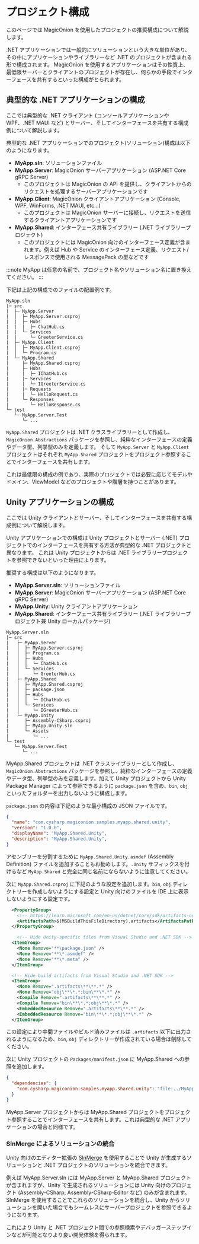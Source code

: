 # プロジェクト構成

このページでは MagicOnion を使用したプロジェクトの推奨構成について解説します。

.NET アプリケーションでは一般的にソリューションという大きな単位があり、その中にアプリケーションやライブラリーなど .NET のプロジェクトが含まれる形で構成されます。
MagicOnion を使用するアプリケーションはその性質上、最低限サーバーとクライアントのプロジェクトが存在し、何らかの手段でインターフェースを共有するといった構成がとられます。

## 典型的な .NET アプリケーションの構成

ここでは典型的な .NET クライアント (コンソールアプリケーションや WPF、.NET MAUI など) とサーバー、そしてインターフェースを共有する構成例について解説します。

典型的な .NET アプリケーションでのプロジェクト(ソリューション)構成は以下のようになります。

- **MyApp.sln**: ソリューションファイル
- **MyApp.Server**: MagicOnion サーバーアプリケーション (ASP.NET Core gRPC Server)
    - このプロジェクトは MagicOnion の API を提供し、クライアントからのリクエストを処理するサーバーアプリケーションです
- **MyApp.Client**: MagicOnion クライアントアプリケーション (Console, WPF, WinForms, .NET MAUI, etc...)
    - このプロジェクトは MagicOnion サーバーに接続し、リクエストを送信するクライアントアプリケーションです
- **MyApp.Shared**: インターフェース共有ライブラリー (.NET ライブラリープロジェクト)
    - このプロジェクトには MagicOnion 向けのインターフェース定義が含まれます。例えば Hub や Service のインターフェース定義、リクエスト/レスポンスで使用される MessagePack の型などです

:::note
MyApp は任意の名前で、プロジェクト名やソリューション名に置き換えてください。
:::

下記は上記の構成でのファイルの配置例です。

```plaintext
MyApp.sln
|─ src
|  ├─ MyApp.Server
|  │  ├─ MyApp.Server.csproj
|  |  ├─ Hubs
|  |  |  ├─ ChatHub.cs
|  |  └─ Services
|  |     └─ GreeterService.cs
|  ├─ MyApp.Client
|  │  ├─ MyApp.Client.csproj
|  │  └─ Program.cs
|  └─ MyApp.Shared
|     ├─ MyApp.Shared.csproj
|     ├─ Hubs
|     |  ├─ IChatHub.cs
|     |─ Services
|     |  └─ IGreeterService.cs
|     |─ Requests
|     |  └─ HelloRequest.cs
|     └─ Responses
|        └─ HelloResponse.cs
└─ test
   └─ MyApp.Server.Test
      └─ ...
```

`MyApp.Shared` プロジェクトは .NET クラスライブラリーとして作成し、`MagicOnion.Abstractions` パッケージを参照し、純粋なインターフェースの定義やデータ型、列挙型のみを定義します。
そして `MyApp.Server` と `MyApp.Client` プロジェクトはそれぞれ `MyApp.Shared` プロジェクトをプロジェクト参照することでインターフェースを共有します。

これは最低限の構成の例であり、実際のプロジェクトでは必要に応じてモデルやドメイン、ViewModel などのプロジェクトや階層を持つことがあります。

## Unity アプリケーションの構成

ここでは Unity クライアントとサーバー、そしてインターフェースを共有する構成例について解説します。

Unity アプリケーションでの構成は Unity プロジェクトとサーバー (.NET) プロジェクトでのインターフェースを共有する方法が典型的な .NET プロジェクトと異なります。
これは Unity プロジェクトからは .NET ライブラリープロジェクトを参照できないといった理由によります。

推奨する構成は以下のようになります。

- **MyApp.Server.sln**: ソリューションファイル
- **MyApp.Server**: MagicOnion サーバーアプリケーション (ASP.NET Core gRPC Server)
- **MyApp.Unity**: Unity クライアントアプリケーション
- **MyApp.Shared**: インターフェース共有ライブラリー (.NET ライブラリープロジェクト兼 Unity ローカルパッケージ)

```plaintext
MyApp.Server.sln
|─ src
|   ├─ MyApp.Server
|   │  ├─ MyApp.Server.csproj
|   │  ├─ Program.cs
|   │  ├─ Hubs
|   │  │  └─ ChatHub.cs
|   │  └─ Services
|   │     └─ GreeterHub.cs
|   ├─ MyApp.Shared
|   │  ├─ MyApp.Shared.csproj
|   │  ├─ package.json
|   │  ├─ Hubs
|   │  │  └─ IChatHub.cs
|   │  └─ Services
|   │     └─ IGreeterHub.cs
|   └─ MyApp.Unity
|      ├─ Assembly-CSharp.csproj
|      ├─ MyApp.Unity.sln
|      └─ Assets
|         └─ ...
└─ test
   └─ MyApp.Server.Test
      └─ ...
```

MyApp.Shared プロジェクトは .NET クラスライブラリーとして作成し、`MagicOnion.Abstractions` パッケージを参照し、純粋なインターフェースの定義やデータ型、列挙型のみを定義します。加えて Unity プロジェクトから Unity Package Manager によって参照できるように `package.json` を含め、`bin`, `obj` といったフォルダーを出力しないように構成します。

`package.json` の内容は下記のような最小構成の JSON ファイルです。

```json
{
  "name": "com.cysharp.magiconion.samples.myapp.shared.unity",
  "version": "1.0.0",
  "displayName": "MyApp.Shared.Unity",
  "description": "MyApp.Shared.Unity",
}
```

アセンブリーを分割するために `MyApp.Shared.Unity.asmdef` (Assembly Definition) ファイルを追加することもお勧めします。`.Unity` サフィックスを付けるなど `MyApp.Shared` と完全に同じ名前にならないように注意してください。

次に `MyApp.Shared.csproj` に下記のような設定を追加します。`bin`, `obj` ディレクトリーを作成しないようにする設定と Unity 向けのファイルを IDE 上に表示しないようにする設定です。

```xml
  <PropertyGroup>
    <!-- https://learn.microsoft.com/en-us/dotnet/core/sdk/artifacts-output -->
    <ArtifactsPath>$(MSBuildThisFileDirectory).artifacts</ArtifactsPath>
  </PropertyGroup>

    <!-- Hide Unity-specific files from Visual Studio and .NET SDK -->
  <ItemGroup>
    <None Remove="**\package.json" />
    <None Remove="**\*.asmdef" />
    <None Remove="**\*.meta" />
  </ItemGroup>

  <!-- Hide build artifacts from Visual Studio and .NET SDK -->
  <ItemGroup>
    <None Remove=".artifacts\**\**.*" />
    <None Remove="obj\**\*.*;bin\**\*.*" />
    <Compile Remove=".artifacts\**\**.*" />
    <Compile Remove="bin\**\*.*;obj\**\*.*" />
    <EmbeddedResource Remove=".artifacts\**\**.*" />
    <EmbeddedResource Remove="bin\**\*.*;obj\**\*.*" />
  </ItemGroup>
```

この設定により中間ファイルやビルド済みファイルは `.artifacts` 以下に出力されるようになるため、`bin`, `obj` ディレクトリーが作成されている場合は削除してください。

次に Unity プロジェクトの `Packages/manifest.json` に MyApp.Shared への参照を追加します。

```json
{
  "dependencies": {
    "com.cysharp.magiconion.samples.myapp.shared.unity": "file:../MyApp.Shared/MyApp.Shared.Unity"
  }
}
```

MyApp.Server プロジェクトからは MyApp.Shared プロジェクトをプロジェクト参照することでインターフェースを共有します。これは典型的な .NET アプリケーションの場合と同様です。

### SlnMerge によるソリューションの統合

Unity 向けのエディター拡張の [SlnMerge](https://github.com/Cysharp/SlnMerge) を使用することで Unity が生成するソリューションと .NET プロジェクトのソリューションを統合できます。

例えば MyApp.Server.sln には MyApp.Server と MyApp.Shared プロジェクトが含まれますが、Unity で生成されるソリューションには Unity 向けのプロジェクト (Assembly-CSharp, Assembly-CSharp-Editor など) のみが含まれます。SlnMerge を使用することでこれらのソリューションを統合し、Unity からソリューションを開いた場合でもシームレスにサーバープロジェクトを参照できるようになります。

これにより Unity と .NET プロジェクト間での参照検索やデバッガーステップインなどが可能となりより良い開発体験を得られます。
